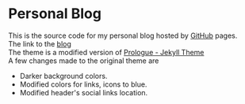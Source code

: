 # Personal Blog

This is the source code for my personal blog hosted by [GitHub](https://pages.github.com/) pages.  
The link to the [blog](https://thedig95.github.io/)  
The theme is a modified version of [Prologue - Jekyll Theme](https://github.com/chrisbobbe/jekyll-theme-prologue)  
A few changes made to the original theme are  

- Darker background colors.
- Modified colors for links, icons to blue.
- Modified header's social links location.
